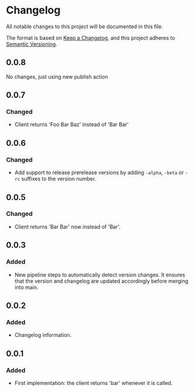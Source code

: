 # Changelog

All notable changes to this project will be documented in this file.

The format is based on [Keep a Changelog](https://keepachangelog.com/en/1.1.0/),
and this project adheres to [Semantic Versioning](https://semver.org/spec/v2.0.0.html).

## 0.0.8

No changes, just using new publish action

## 0.0.7

### Changed

- Client returns 'Foo Bar Baz' instead of 'Bar Bar'

## 0.0.6

### Changed

- Add support to release prerelease versions by adding `-alpha`, `-beta` or `-rc` suffixes to the version number.

## 0.0.5

### Changed

- Client returns 'Bar Bar' now instead of 'Bar'.

## 0.0.3

### Added

- New pipeline steps to automatically detect version changes. It ensures that the version and changelog are updated accordingly before merging into main.

## 0.0.2

### Added

- Changelog information.

## 0.0.1

### Added

- First implementation: the client returns 'bar' whenever it is called.
